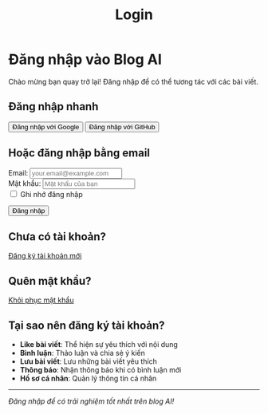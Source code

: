﻿---
layout: page
title: Login
permalink: /login/
---

# Đăng nhập vào Blog AI 

Chào mừng bạn quay trở lại! Đăng nhập để có thể tương tác với các bài viết.

## Đăng nhập nhanh

<div class="social-login">
  <button class="google-login" onclick="signInWithGoogle()">
    <i class="fab fa-google"></i> Đăng nhập với Google
  </button>
  
  <button class="github-login" onclick="signInWithGitHub()">
    <i class="fab fa-github"></i> Đăng nhập với GitHub
  </button>
</div>

## Hoặc đăng nhập bằng email

<form class="login-form" id="emailLoginForm">
  <div class="form-group">
    <label for="email">Email:</label>
    <input type="email" id="email" name="email" required placeholder="your.email@example.com">
  </div>
  
  <div class="form-group">
    <label for="password">Mật khẩu:</label>
    <input type="password" id="password" name="password" required placeholder="Mật khẩu của bạn">
  </div>
  
  <div class="form-group">
    <label>
      <input type="checkbox" name="remember"> Ghi nhớ đăng nhập
    </label>
  </div>
  
  <button type="submit" class="login-btn">Đăng nhập </button>
</form>

## Chưa có tài khoản?

<a href="/register/" class="register-link">Đăng ký tài khoản mới</a>

## Quên mật khẩu?

<a href="#" onclick="resetPassword()" class="forgot-link">Khôi phục mật khẩu</a>

## Tại sao nên đăng ký tài khoản?

-  **Like bài viết**: Thể hiện sự yêu thích với nội dung
-  **Bình luận**: Thảo luận và chia sẻ ý kiến
-  **Lưu bài viết**: Lưu những bài viết yêu thích
-  **Thông báo**: Nhận thông báo khi có bình luận mới
-  **Hồ sơ cá nhân**: Quản lý thông tin cá nhân

---

*Đăng nhập để có trải nghiệm tốt nhất trên blog AI!*

<!-- Firebase Auth -->
<script src="https://www.gstatic.com/firebasejs/9.0.0/firebase-app.js"></script>
<script src="https://www.gstatic.com/firebasejs/9.0.0/firebase-auth.js"></script>

<!-- Include CSS -->
<link rel="stylesheet" href="/assets/custom.css">
<script src="/assets/firebase-auth.js"></script>
